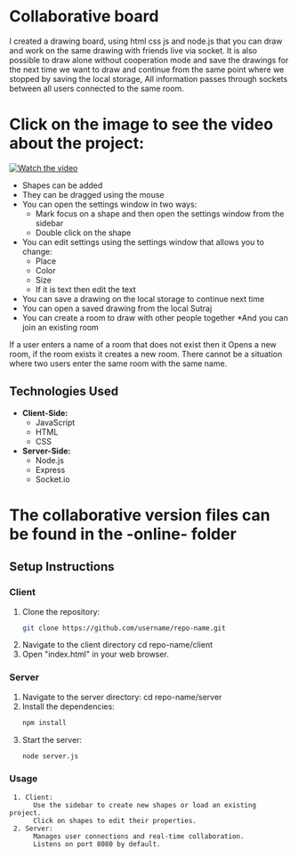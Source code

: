 # Collaborative board

I created a drawing board, using html css js and node.js that you can draw and work on the same drawing with friends live via socket.
It is also possible to draw alone without cooperation mode and save the drawings for the next time we want to draw and continue from the same point where we stopped by saving the local storage,
All information passes through sockets between all users connected to the same room.


# Click on the image to see the video about the project:
[![Watch the video](https://i9.ytimg.com/vi/0BXKZgwE8IU/mqdefault.jpg?v=66ddab01&sqp=CLTZ9rYG&rs=AOn4CLBStslHhM7ZTP3HoNfA2GKSex75wg)](https://www.youtube.com/watch?v=0BXKZgwE8IU)

* Shapes can be added
* They can be dragged using the mouse
* You can open the settings window in two ways:
     - Mark focus on a shape and then open the settings window from the sidebar
     - Double click on the shape
* You can edit settings using the settings window that allows you to change:
    - Place
    - Color
    - Size
    - If it is text then edit the text
* You can save a drawing on the local storage to continue next time
* You can open a saved drawing from the local Sutraj
* You can create a room to draw with other people together
*And you can join an existing room

If a user enters a name of a room that does not exist then it
   Opens a new room, if the room exists it creates a new room.
There cannot be a situation where two users enter the same room with the same name.

## Technologies Used
- **Client-Side:**
  - JavaScript
  - HTML
  - CSS
- **Server-Side:**
  - Node.js
  - Express
  - Socket.io

# The collaborative version files can be found in the -online- folder

## Setup Instructions

### Client
1. Clone the repository:
   ```bash
   git clone https://github.com/username/repo-name.git
2. Navigate to the client directory
   cd repo-name/client
4. Open "index.html" in your web browser.

### Server
1. Navigate to the server directory:
   cd repo-name/server
2. Install the dependencies:
   ```bash
   npm install
3. Start the server:
   ```bash
   node server.js

 ### Usage
     1. Client:
          Use the sidebar to create new shapes or load an existing project.
          Click on shapes to edit their properties.
     2. Server:
          Manages user connections and real-time collaboration.
          Listens on port 8080 by default.
